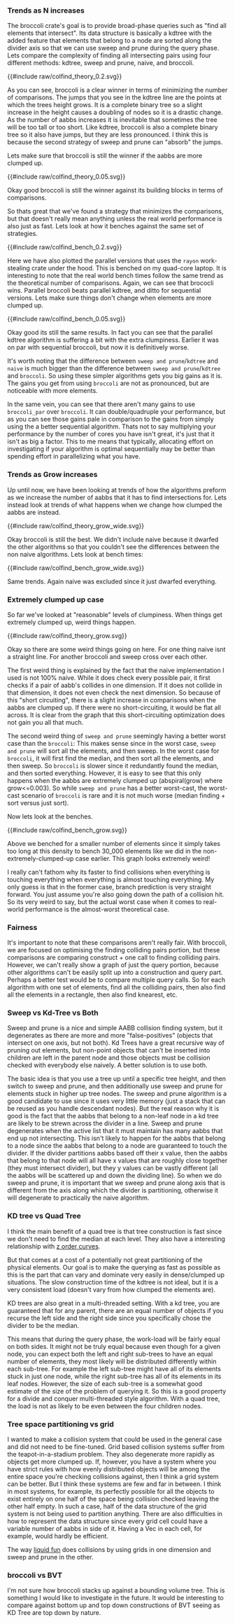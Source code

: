 
### Trends as N increases


The broccoli crate's goal is to provide broad-phase queries such as "find all elements that intersect". Its data structure is basically a kdtree with the added feature that elements that belong to a node are sorted along the divider axis so that we can use sweep and prune during the query phase. Lets compare the complexity of finding all intersecting pairs using four different methods: kdtree, sweep and prune, naive, and broccoli.

<link rel="stylesheet" href="css/poloto.css">

{{#include raw/colfind_theory_0.2.svg}}

As you can see, broccoli is a clear winner in terms of minimizing the number of comparisons. The jumps that you see in the kdtree line are the points at which the trees height grows. It is a complete binary tree so a slight increase in the height causes a doubling of nodes so it is a drastic change. As the number of aabbs increases it is inevitable that sometimes the tree will be too tall or too short. Like kdtree, broccoli is also a complete binary tree so it also have jumps, but they are less pronounced. I think this is because the second strategy of sweep and prune can "absorb" the jumps.

Lets make sure that broccoli is still the winner if the aabbs are more clumped up.

{{#include raw/colfind_theory_0.05.svg}}

Okay good broccoli is still the winner against its building blocks in terms of comparisons.

So thats great that we've found a strategy that minimizes the comparisons, but that doesn't really mean anything unless the real world performance is also just as fast. Lets look at how it benches against the same set of strategies.

{{#include raw/colfind_bench_0.2.svg}}

Here we have also plotted the parallel versions that uses the  `rayon` work-stealing crate under the hood.
This is benched on my quad-core laptop. It is interesting to note that the real world bench times follow the same trend as the theoretical number of comparisons. Again, we can see that brococli wins. Parallel broccoli beats parallel kdtree, and ditto for sequential versions. Lets make sure things don't change when elements are more clumped up.

{{#include raw/colfind_bench_0.05.svg}}

Okay good its still the same results. In fact you can see that the parallel kdtree algorithm is suffering a bit with the extra clumpiness. Earlier it was on par with sequential broccoli, but now it is definitively worse.

It's worth noting that the difference between `sweep and prune`/`kdtree` and `naive` is much bigger than the difference between `sweep and prune`/`kdtree` and `broccoli`. So using these simpler algorithms gets you big gains as it is. The gains you get from using `broccoli` are not as pronounced, but are noticeable with more elements.

In the same vein, you can see that there aren't many gains to use `broccoli_par` over `broccoli`. It can double/quadruple your performance, but as you can see those gains pale in comparison to the gains from simply using the a better sequential algorithm. Thats not to say multiplying your performance by the number of cores you have isn't great, it's just that it isn't as big a factor. This to me means that typically, allocating effort on
investigating if your algorithm is optimal sequentially may be better than spending effort in parallelizing what you have.

### Trends as Grow increases

Up until now, we have been looking at trends of how the algorithms preform as we increase the number of aabbs that it has to find intersections for. Lets instead look at trends of what happens when we change how clumped the aabbs are instead.

{{#include raw/colfind_theory_grow_wide.svg}}

Okay broccoli is still the best. We didn't include naive because it dwarfed the other algorithms so that you couldn't see the differences between the non naive algorithms. Lets look at bench times:


{{#include raw/colfind_bench_grow_wide.svg}}

Same trends. Again naive was excluded since it just dwarfed everything.



### Extremely clumped up case

So far we've looked at "reasonable" levels of clumpiness. When things get extremely clumped up, weird things happen.

{{#include raw/colfind_theory_grow.svg}}

Okay so there are some weird things going on here. For one thing naive isnt a straight line. For another broccoli and sweep cross over each other.

The first weird thing is explained by the fact that the naive implementation I used is not 100% naive. While it does check
every possible pair, it first checks if a pair of aabb's collides in one dimension. If it does not collide in that dimension, it does not even check the next dimension. So because of this "short circuiting", there is a slight increase in comparisons when the aabbs are clumped up. If there were no short-circuiting, it would be flat all across. It is clear from the graph that this short-circuiting optimization does not gain you all that much.

The second weird thing of `sweep and prune` seemingly having a better worst case than the `broccoli`: This makes sense since in the worst case, `sweep and prune` will sort all the elements, and then sweep. In the worst case for `broccoli`, it will first find the median, and then sort all the elements, and then sweep. So `broccoli` is slower since it redundantly found the median, and then sorted everything. However, it is easy to see that this only happens when the aabbs are extremely clumped up (abspiral(grow) where grow<=0.003). So while `sweep and prune` has a better worst-cast, the worst-cast scenario of `broccoli` is rare and it is not much worse (median finding + sort versus just sort). 

Now lets look at the benches.

{{#include raw/colfind_bench_grow.svg}}

Above we benched for a smaller number of elements since it simply takes too long at this density to bench 30_000 elements like we did in the non-extremely-clumped-up case earlier. This graph looks extremely weird!

I really can't fathom why its faster to find collisions when everything is touching everything when everything is almost touching everything. My only guess is that in the former case, branch prediction is very straight forward. You just assume you're also going down the path of a collision hit. So its very weird to say, but the actual worst case when it comes to real-world performance is the almost-worst theoretical case.

### Fairness

It's important to note that these comparisons aren't really fair. With broccoli, we are focused on optimising the finding colliding pairs portion, but these comparisons are comparing construct + one call to finding colliding pairs. However, we can't really show a graph of just the query portion, because other algorithms can't be easily split up into a construction and query part. Perhaps a better test would be to compare multiple query calls. So for each algorithm with one set of elements, find all the colliding pairs, then also find all the elements in a rectangle, then also find knearest, etc.


### Sweep vs Kd-Tree vs Both

Sweep and prune is a nice and simple AABB collision finding system, but it degenerates as there are more and more "false-positives" (objects that intersect on one axis, but not both). Kd Trees have a great recursive way of pruning out elements, but non-point objects that can't be inserted into children are left in the parent node and those objects must be collision checked with everybody else naively. A better solution is to use both. 

The basic idea is that you use a tree up until a specific tree height, and then switch to sweep and prune, and then additionally use sweep and prune for elements stuck in higher up tree nodes. The sweep and prune algorithm is a good candidate to use since it uses very little memory (just a stack that can be reused as you handle descendant nodes). But the real reason why it is good is the fact that the aabbs that belong to a non-leaf node in a kd tree are likely to be strewn across the divider in a line. Sweep and prune degenerates when the active list that it must maintain has many aabbs that end up not intersecting. This isn't likely to happen for the aabbs that belong to a node since the aabbs that belong to a node are guaranteed to touch the divider. If the divider partitions aabbs based off their x value, then the aabbs that belong to that node will all have x values that are roughly close together (they must intersect divider), but they y values can be vastly different (all the aabbs will be scattered up and down the dividing line). So when we do sweep and prune, it is important that we sweep and prune along axis that is different from the axis along which the divider is partitioning, otherwise it will degenerate to practically the naive algorithm.


### KD tree vs Quad Tree

I think the main benefit of a quad tree is that tree construction is fast since we don't need to find the median at each level. They also have a interesting relationship with [z order curves](https://en.wikipedia.org/wiki/Z-order_curve).

But that comes at a cost of a potentially not great partitioning of the physical elements. Our goal is to make the querying as fast as possible as this is the part that can vary and dominate very easily in dense/clumped up situations. The slow construction time of the kdtree is not ideal, but it is a very consistent load (doesn't vary from how clumped the elements are). 

KD trees are also great in a multi-threaded setting. With a kd tree, you are guaranteed that for any parent, there are an equal number of objects if you recurse the left side and the right side since you specifically chose the divider to be the median. 

This means that during the query phase, the work-load will be fairly equal on both sides. It might not be truly equal because even though for a given node, you can expect both the left and right sub-trees to have an equal number of elements, they most likely will be distributed differently within each sub-tree. For example the left sub-tree might have all of its elements stuck in just one node, while the right sub-tree has all of its elements in its leaf nodes. However, the size of each sub-tree is a somewhat good estimate of the size of the problem of querying it. So this is a good property for a divide and conquer multi-threaded style algorithm. With a quad tree, the load is not as likely to be even between the four children nodes. 


### Tree space partitioning vs grid 

I wanted to make a collision system that could be used in the general case and did not need to be fine-tuned. Grid based collision systems suffer from the teapot-in-a-stadium problem. They also degenerate more rapidly as objects get more clumped up. If, however, you have a system where you have strict rules with how evenly distributed objects will be among the entire space you're checking collisions against, then I think a grid system can be better. But I think these systems are few and far in between. I think in most systems, for example, its perfectly possible for all the objects to exist entirely on one half of the space being collision checked leaving the other half empty. In such a case, half of the data structure of the grid system is not being used to partition anything. There are also difficulties in how to represent the data structure since every grid cell could have a variable number of aabbs in side of it. Having a Vec in each cell, for example, would hardly be efficient.

The way [liquid fun](https://google.github.io/liquidfun/) does collisions by using grids in one dimension and sweep and prune in the other. 

### broccoli vs BVT

I'm not sure how broccoli stacks up against a bounding volume tree. This is something I would like to investigate in the future. It would be interesting to compare against bottom up and top down constructions of BVT seeing as KD Tree are top down by nature.